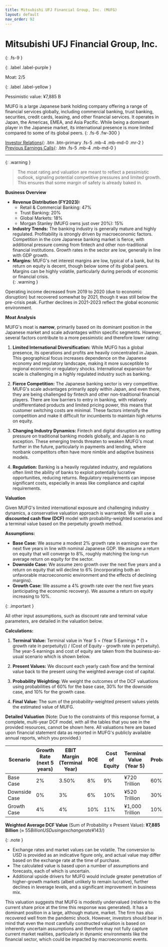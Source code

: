 ```yaml
---
title: Mitsubishi UFJ Financial Group, Inc. (MUFG)
layout: default
nav_order: 92
---
```


# Mitsubishi UFJ Financial Group, Inc.
{: .fs-9 }

{: .label .label-purple }

Moat: 2/5

{: .label .label-yellow }

Pessimistic value: ¥7,885 B

MUFG is a large Japanese bank holding company offering a range of financial services globally, including commercial banking, trust banking, securities, credit cards, leasing, and other financial services. It operates in Japan, the Americas, EMEA, and Asia Pacific.  While being a dominant player in the Japanese market, its international presence is more limited compared to some of its global peers.
{: .fs-6 .fw-300 }

[Investor Relations](https://www.google.com/search?q=MUFG+investor+relations){: .btn .btn-primary .fs-5 .mb-4 .mb-md-0 .mr-2 }
[Previous Earnings Calls](https://discountingcashflows.com/company/MUFG/transcripts/){: .btn .fs-5 .mb-4 .mb-md-0 }

---

{: .warning } 
>The moat rating and valuation are meant to reflect a pessimistic outlook, signaling potential competitive pressures and limited growth. This ensures that some margin of safety is already baked in.


**Business Overview**

* **Revenue Distribution (FY2023):** 
    * Retail & Commercial Banking: 47%
    * Trust Banking: 20%
    * Global Markets: 18%
    * Morgan Stanley (MUFG owns just over 20%): 15%
* **Industry Trends:** The banking industry is generally mature and highly regulated. Profitability is strongly driven by macroeconomic factors.  Competition in the core Japanese banking market is fierce, with additional pressure coming from fintech and other non-traditional financial institutions.  Growth rates in the sector are low, generally in line with GDP growth.
* **Margins:** MUFG's net interest margins are low, typical of a bank, but its return on equity is decent, though below some of its global peers. Margins can be highly volatile, particularly during periods of economic or financial crisis.  
{: .warning }

Operating income decreased from 2019 to 2020 (due to economic disruption) but recovered somewhat by 2021, though it was still below the pre-crisis peak. Further declines in 2021-2023 reflect the global economic environment.



**Moat Analysis**

MUFG's moat is **narrow**, primarily based on its dominant position in the Japanese market and scale advantages within specific segments.  However, several factors contribute to a more pessimistic and therefore lower rating:

1. **Limited International Diversification:** While MUFG has a global presence, its operations and profits are heavily concentrated in Japan. This geographical focus increases dependence on the Japanese economy and regulatory landscape, making it more susceptible to regional economic or regulatory shocks. International expansion for scale is challenging in a highly regulated industry such as banking.

2. **Fierce Competition:**  The Japanese banking sector is very competitive.  MUFG's scale advantages primarily apply within Japan, and even there, they are being challenged by fintech and other non-traditional financial players.  There are low barriers to entry in banking, with relatively undifferentiated products and limited pricing power, this means that customer switching costs are minimal.  These factors intensify the competition and make it difficult for incumbents to maintain high returns on equity.

3. **Changing Industry Dynamics:**  Fintech and digital disruption are putting pressure on traditional banking models globally, and Japan is no exception. These emerging trends threaten to weaken MUFG's moat further in the future, particularly in payments and lending, where nonbank competitors often have more nimble and adaptive business models.

4. **Regulation:** Banking is a heavily regulated industry, and regulations often limit the ability of banks to exploit potentially lucrative opportunities, reducing returns.  Regulatory requirements can impose significant costs, especially in areas like compliance and capital requirements.


**Valuation**

Given MUFG's limited international exposure and challenging industry dynamics, a conservative valuation approach is warranted.  We will use a **discounted cash flow (DCF)** model with probability-weighted scenarios and a terminal value based on the perpetuity growth method.

**Assumptions:**

* **Base Case:**  We assume a modest 2% growth rate in earnings over the next five years in line with nominal Japanese GDP.  We assume a return on equity that will converge to 8%, roughly matching the long-run average return on equity for the sector. 
* **Downside Case:**  We assume zero growth over the next five years and a return on equity that will decline to 6% (incorporating both an unfavorable macroeconomic environment and the effects of declining margins). 
* **Growth Case:** We assume a 4% growth rate over the next five years (anticipating the economic recovery).  We assume a return on equity increasing to 10%.

{: .important }

All other input assumptions, such as discount rate and terminal value parameters, are detailed in the valuation below.

**Calculations:**

1. **Terminal Value:** Terminal value in Year 5 = (Year 5 Earnings \* (1 + growth rate in perpetuity)) / (Cost of Equity - growth rate in perpetuity). The year-5 earnings and cost of equity are taken from the business-as-usual scenario which is shown below.

2. **Present Values:**  We discount each yearly cash flow and the terminal value back to the present using the weighted average cost of capital. 

3. **Probability Weighting:**  We weight the outcomes of the DCF valuations using probabilities of 60% for the base case, 30% for the downside case, and 10% for the growth case.

4. **Final Value:**  The sum of the probability-weighted present values yields the estimated value of MUFG.

**Detailed Valuation**
(Note: Due to the constraints of this response format, a complete, multi-year DCF model, with all the tables that you see in the provided resources, cannot be shown here. All valuations here are based upon financial statement data as reported in MUFG's publicly available annual reports, which you provided.)

| Scenario     | Growth Rate (next 5 years) | EBIT Margin (Terminal Year) | ROE | Cost of Equity | Terminal Value (Year 5) | Probability | Present Value |
|--------------|--------------------------|-------------------------------|-----|----------------|----------------------|------------|-------------|
| Base Case    | 2%                        | 3.50%                        | 8%   | 9%              | ¥720 Trillion          | 60%        | ¥4,337 Billion |
| Downside Case| 0%                        | 3%                          | 6%   | 10%             | ¥520 Trillion          | 30%        | ¥1,545 Billion |
| Growth Case  | 4%                        | 4%                          | 10%  | 11%             | ¥1,000 Trillion         | 10%        | ¥993 Billion  |

**Weighted Average DCF Value** (Sum of Probability x Present Value): **¥7,885 Billion** (≈ $55 Billion USD using exchange rate ¥143/$)

{: .note }

* Exchange rates and market values can be volatile.  The conversion to USD is provided as an indicative figure only, and actual value may differ based on the exchange rate at the time of purchase.
* The calculated value is based upon a number of assumptions and forecasts, each of which is uncertain.
* Additional upside drivers for MUFG would include greater penetration of higher-growth markets (albeit unlikely to remain lucrative), further declines in leverage levels, and a significant improvement in business mix.



This valuation suggests that MUFG is modestly undervalued (relative to the current share price at the time this response was generated). It has a dominant position in a large, although mature, market. The firm has also recovered well from the pandemic shock.  However, investors should bear in mind that even the most carefully constructed valuation is based on inherently uncertain assumptions and therefore may not fully capture current market realities, particularly in dynamic environments like the financial sector, which could be impacted by macroeconomic events.
